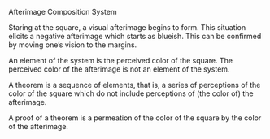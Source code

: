 
 
Afterimage Composition System

Staring at the square, a visual afterimage begins to form. This situation elicits a negative afterimage which starts as blueish. This can be confirmed by moving one’s vision to the margins.  

An element of the system is the perceived color of the square. 
The perceived color of the afterimage is not an element of the system. 

A theorem is a sequence of elements, that is, a series of perceptions of the color of the square which do not include perceptions of (the color of) the afterimage. 

A proof of a theorem is a permeation of the color of the square by the color of the afterimage.




